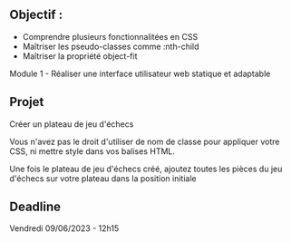 Objectif :
- 

- Comprendre plusieurs fonctionnalitées en CSS
- Maîtriser les pseudo-classes comme :nth-child
- Maîtriser la propriété object-fit

Module 1 - Réaliser une interface utilisateur web statique et adaptable

Projet
- 

Créer un plateau de jeu d'échecs

Vous n'avez pas le droit d'utiliser de nom de classe pour appliquer votre CSS, ni mettre style dans vos balises HTML.

Une fois le plateau de jeu d'échecs créé, ajoutez toutes les pièces du jeu d'échecs sur votre plateau dans la position initiale


Deadline
-

Vendredi 09/06/2023 - 12h15